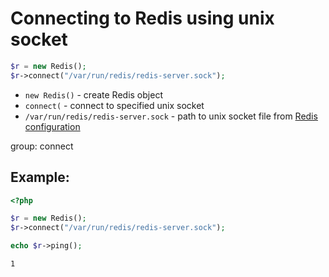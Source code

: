 # Connecting to Redis using unix socket

```php
$r = new Redis();
$r->connect("/var/run/redis/redis-server.sock");
```

- `new Redis()` - create Redis object
- `connect(` - connect to specified unix socket
- `/var/run/redis/redis-server.sock` - path to unix socket file from [Redis configuration](/redis/configure-redis-to-use-unix-socket)

group: connect

## Example: 
```php
<?php

$r = new Redis();
$r->connect("/var/run/redis/redis-server.sock");

echo $r->ping();
```
```
1
```


